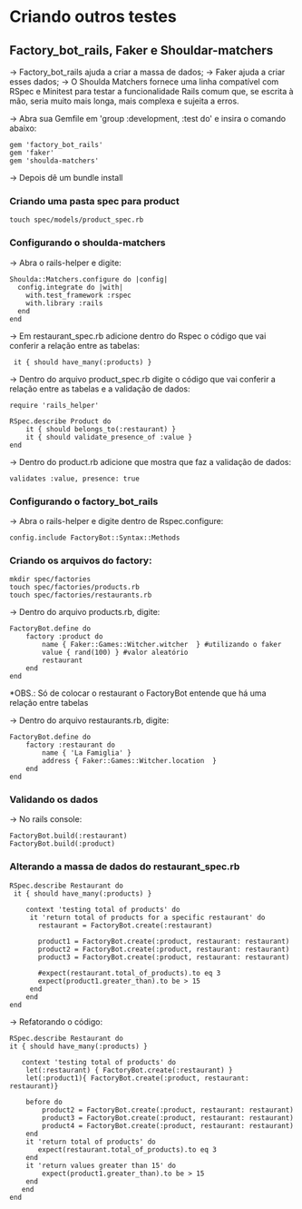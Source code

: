 # Criando outros testes

## Factory_bot_rails, Faker e Shouldar-matchers

-> Factory_bot_rails ajuda a criar a massa de dados;
-> Faker ajuda a criar esses dados;
-> O Shoulda Matchers fornece uma linha compatível com RSpec e Minitest para testar a funcionalidade Rails comum que, se escrita à mão, seria muito mais longa, mais complexa e sujeita a erros.

-> Abra sua Gemfile em 'group :development, :test do' e insira o comando abaixo:

    gem 'factory_bot_rails'
    gem 'faker'
    gem 'shoulda-matchers'

-> Depois dê um bundle install

### Criando uma pasta spec para product

    touch spec/models/product_spec.rb

### Configurando o shoulda-matchers

-> Abra o rails-helper e digite:

    Shoulda::Matchers.configure do |config|
      config.integrate do |with|
        with.test_framework :rspec
        with.library :rails 
      end
    end

-> Em restaurant_spec.rb adicione dentro do Rspec o código que vai conferir a relação entre as tabelas:

     it { should have_many(:products) }

-> Dentro do arquivo product_spec.rb digite o código que vai conferir a relação entre as tabelas e a validação de dados:

    require 'rails_helper'

    RSpec.describe Product do
        it { should belongs_to(:restaurant) }
        it { should validate_presence_of :value }
    end

-> Dentro do product.rb adicione que mostra que faz a validação de dados:

    validates :value, presence: true

### Configurando o factory_bot_rails

-> Abra o rails-helper e digite dentro de Rspec.configure:

    config.include FactoryBot::Syntax::Methods

### Criando os arquivos do factory:

    mkdir spec/factories
    touch spec/factories/products.rb
    touch spec/factories/restaurants.rb

-> Dentro do arquivo products.rb, digite:

    FactoryBot.define do
        factory :product do
            name { Faker::Games::Witcher.witcher  } #utilizando o faker
            value { rand(100) } #valor aleatório
            restaurant
        end
    end
*OBS.: Só de colocar o restaurant o FactoryBot entende que há uma relação entre tabelas

-> Dentro do arquivo restaurants.rb, digite:

    FactoryBot.define do
        factory :restaurant do
            name { 'La Famiglia' }
            address { Faker::Games::Witcher.location  }
        end
    end

### Validando os dados

-> No rails console:

    FactoryBot.build(:restaurant)
    FactoryBot.build(:product)

### Alterando a massa de dados do restaurant_spec.rb

    RSpec.describe Restaurant do
     it { should have_many(:products) }

        context 'testing total of products' do
         it 'return total of products for a specific restaurant' do
           restaurant = FactoryBot.create(:restaurant)

           product1 = FactoryBot.create(:product, restaurant: restaurant)
           product2 = FactoryBot.create(:product, restaurant: restaurant)
           product3 = FactoryBot.create(:product, restaurant: restaurant)

           #expect(restaurant.total_of_products).to eq 3
           expect(product1.greater_than).to be > 15
         end
        end
    end

-> Refatorando o código:

    RSpec.describe Restaurant do
    it { should have_many(:products) }

       context 'testing total of products' do
        let(:restaurant) { FactoryBot.create(:restaurant) }
        let(:product1){ FactoryBot.create(:product, restaurant: restaurant)}
        
        before do
            product2 = FactoryBot.create(:product, restaurant: restaurant)
            product3 = FactoryBot.create(:product, restaurant: restaurant)
            product4 = FactoryBot.create(:product, restaurant: restaurant)
        end
        it 'return total of products' do
           expect(restaurant.total_of_products).to eq 3
        end
        it 'return values greater than 15' do
            expect(product1.greater_than).to be > 15
        end
       end
    end
